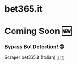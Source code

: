 # bet365.it 

<h1>Coming Soon 🆕️</h1>
<h3>Bypass Bot Detection! 😎</h3>
Scraper bet365.it (Italian) 🇮🇹
